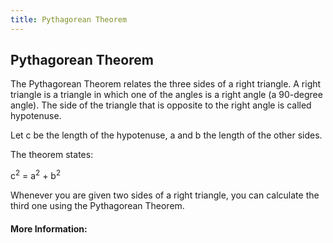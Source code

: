 ```yaml
---
title: Pythagorean Theorem
---
```

## Pythagorean Theorem

The Pythagorean Theorem relates the three sides of a right triangle. A right triangle is a triangle in which one of the angles is a right angle (a 90-degree angle). The side of the triangle that is opposite to the right angle is called hypotenuse.

Let c be the length of the hypotenuse, a and b the length of the other sides.

The theorem states:

c<sup>2</sup> = a<sup>2</sup> + b<sup>2</sup>

Whenever you are given two sides of a right triangle, you can calculate the third one using the Pythagorean Theorem.

#### More Information:
<!-- Please add any articles you think might be helpful to read before writing the article -->
